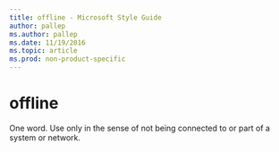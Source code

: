 ```yaml
---
title: offline - Microsoft Style Guide
author: pallep
ms.author: pallep
ms.date: 11/19/2016
ms.topic: article
ms.prod: non-product-specific
---
```


# offline

One word. Use only in the sense of not being connected to or part of a system or network.
